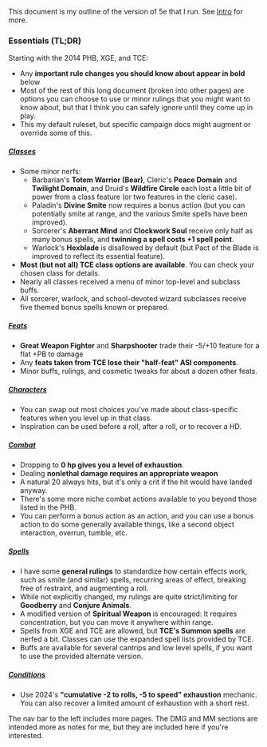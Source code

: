 This document is my outline of the version of 5e that I run. See [Intro](Intro.md) for more.

### Essentials (TL;DR)

Starting with the 2014 PHB, XGE, and TCE:

+ Any **important rule changes you should know about appear in bold** below
+ Most of the rest of this long document (broken into other pages) are options you can choose to use or minor rulings that you might want to know about, but that I think you can safely ignore until they come up in play.
+ This my default ruleset, but specific campaign docs might augment or override some of this.

##### [Classes](Classes.md)

+ Some minor nerfs:
	+ Barbarian's **Totem Warrior (Bear)**, Cleric's **Peace Domain** and **Twilight Domain**, and Druid's **Wildfire Circle** each lost a little bit of power from a class feature (or two features in the cleric case).
	+ Paladin's **Divine Smite** now requires a bonus action (but you can potentially smite at range, and the various Smite spells have been improved).
	+ Sorcerer's **Aberrant Mind** and **Clockwork Soul** receive only half as many bonus spells, and **twinning a spell costs +1 spell point**.
	+ Warlock's **Hexblade** is disallowed by default (but Pact of the Blade is improved to reflect its essential feature).
+ **Most (but not all) TCE class options are available**.  You can check your chosen class for details.
+ Nearly all classes received a menu of minor top-level and subclass buffs.
+ All sorcerer, warlock, and school-devoted wizard subclasses receive five themed bonus spells known or prepared.

##### [Feats](Feats.md)

+ **Great Weapon Fighter** and **Sharpshooter** trade their -5/+10 feature for a flat +PB to damage
+ Any **feats taken from TCE lose their "half-feat" ASI components**.
+ Minor buffs, rulings, and cosmetic tweaks for about a dozen other feats.

##### [Characters](Characters.md)
+ You can swap out most choices you've made about class-specific features when you level up in that class.
+ Inspiration can be used before a roll, after a roll, or to recover a HD.

##### [Combat](Combat.md)

* Dropping to **0 hp gives you a level of exhaustion**.
* Dealing **nonlethal damage requires an appropriate weapon**
* A natural 20 always hits, but it's only a crit if the hit would have landed anyway.
* There's some more niche combat actions available to you beyond those listed in the PHB.  
* You can perform a bonus action as an action, and you can use a bonus action to do some generally available things, like a second object interaction, overrun, tumble, etc.

##### [Spells](Spells.md)

+ I have some **general rulings** to standardize how certain effects work, such as smite (and similar) spells, recurring areas of effect, breaking free of restraint, and augmenting a roll.
+ While not explicitly changed, my rulings are quite strict/limiting for **Goodberry** and **Conjure Animals**.
+ A modified version of **Spiritual Weapon** is encouraged: It requires concentration, but you can move it anywhere within range.
+ Spells from XGE and TCE are allowed, but **TCE's Summon spells** are nerfed a bit. Classes can use the expanded spell lists provided by TCE. 
+ Buffs are available for several cantrips and low level spells, if you want to use the provided alternate version.

##### [Conditions](Conditions.md)

* Use 2024's **"cumulative -2 to rolls, -5 to speed" exhaustion** mechanic. You can also recover a limited amount of exhaustion with a short rest.

The nav bar to the left includes more pages.  The DMG and MM sections are intended more as notes for me, but they are included here if you're interested.


